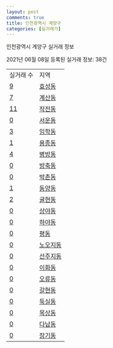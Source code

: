 ```yaml
---
layout: post
comments: true
title: 인천광역시 계양구
categories: [실거래가]
---
```


인천광역시 계양구 실거래 정보

2021년 06월 08일 등록된 실거래 정보: 38건


<table>
  <tr>
    <td>실거래 수</td>
    <td>지역</td>
  </tr>

  
  <tr>
    <td><a href="2824510100.html">9</a></td>
    <td><a href="2824510100.html">효성동</a></td>
  </tr>
    

  <tr>
    <td><a href="2824510200.html">7</a></td>
    <td><a href="2824510200.html">계산동</a></td>
  </tr>
    

  <tr>
    <td><a href="2824510300.html">11</a></td>
    <td><a href="2824510300.html">작전동</a></td>
  </tr>
    

  <tr>
    <td><a href="2824510400.html">0</a></td>
    <td><a href="2824510400.html">서운동</a></td>
  </tr>
    

  <tr>
    <td><a href="2824510500.html">3</a></td>
    <td><a href="2824510500.html">임학동</a></td>
  </tr>
    

  <tr>
    <td><a href="2824510600.html">1</a></td>
    <td><a href="2824510600.html">용종동</a></td>
  </tr>
    

  <tr>
    <td><a href="2824510700.html">4</a></td>
    <td><a href="2824510700.html">병방동</a></td>
  </tr>
    

  <tr>
    <td><a href="2824510800.html">0</a></td>
    <td><a href="2824510800.html">방축동</a></td>
  </tr>
    

  <tr>
    <td><a href="2824510900.html">0</a></td>
    <td><a href="2824510900.html">박촌동</a></td>
  </tr>
    

  <tr>
    <td><a href="2824511000.html">1</a></td>
    <td><a href="2824511000.html">동양동</a></td>
  </tr>
    

  <tr>
    <td><a href="2824511100.html">2</a></td>
    <td><a href="2824511100.html">귤현동</a></td>
  </tr>
    

  <tr>
    <td><a href="2824511200.html">0</a></td>
    <td><a href="2824511200.html">상야동</a></td>
  </tr>
    

  <tr>
    <td><a href="2824511300.html">0</a></td>
    <td><a href="2824511300.html">하야동</a></td>
  </tr>
    

  <tr>
    <td><a href="2824511400.html">0</a></td>
    <td><a href="2824511400.html">평동</a></td>
  </tr>
    

  <tr>
    <td><a href="2824511500.html">0</a></td>
    <td><a href="2824511500.html">노오지동</a></td>
  </tr>
    

  <tr>
    <td><a href="2824511600.html">0</a></td>
    <td><a href="2824511600.html">선주지동</a></td>
  </tr>
    

  <tr>
    <td><a href="2824511700.html">0</a></td>
    <td><a href="2824511700.html">이화동</a></td>
  </tr>
    

  <tr>
    <td><a href="2824511800.html">0</a></td>
    <td><a href="2824511800.html">오류동</a></td>
  </tr>
    

  <tr>
    <td><a href="2824511900.html">0</a></td>
    <td><a href="2824511900.html">갈현동</a></td>
  </tr>
    

  <tr>
    <td><a href="2824512000.html">0</a></td>
    <td><a href="2824512000.html">둑실동</a></td>
  </tr>
    

  <tr>
    <td><a href="2824512100.html">0</a></td>
    <td><a href="2824512100.html">목상동</a></td>
  </tr>
    

  <tr>
    <td><a href="2824512200.html">0</a></td>
    <td><a href="2824512200.html">다남동</a></td>
  </tr>
    

  <tr>
    <td><a href="2824512300.html">0</a></td>
    <td><a href="2824512300.html">장기동</a></td>
  </tr>
    


</table>
    